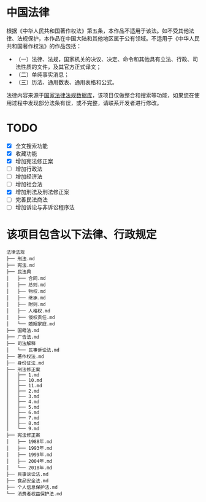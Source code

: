 # 中国法律

根据《中华人民共和国著作权法》第五条，本作品不适用于该法。如不受其他法律、法规保护，本作品在中国大陆和其他地区属于公有领域。不适用于《中华人民共和国著作权法》的作品包括：
- （一）法律、法规，国家机关的决议、决定、命令和其他具有立法、行政、司法性质的文件，及其官方正式译文；
- （二）单纯事实消息；
- （三）历法、通用数表、通用表格和公式。

法律内容来源于[国家法律法规数据库](https://flk.npc.gov.cn)，该项目仅做整合和搜索等功能，如果您在使用过程中发现部分法条有误，或不完整，请联系开发者进行修改。

# TODO
 - [x] 全文搜索功能
 - [x] 收藏功能
 - [x] 增加宪法修正案
 - [ ] 增加行政法
 - [ ] 增加经济法
 - [ ] 增加社会法
 - [x] 增加刑法及刑法修正案
 - [ ] 完善民法商法
 - [ ] 增加诉讼与非诉讼程序法

# 该项目包含以下法律、行政规定
```
法律法规
├── 刑法.md
├── 宪法.md
├── 民法典
│   ├── 合同.md
│   ├── 总则.md
│   ├── 物权.md
│   ├── 继承.md
│   ├── 附则.md
│   ├── 人格权.md
│   ├── 侵权责任.md
│   └── 婚姻家庭.md
├── 国籍法.md
├── 广告法.md
├── 司法解释
│   └── 民事诉讼法.md
├── 著作权法.md
├── 身份证法.md
├── 刑法修正案
│   ├── 1.md
│   ├── 10.md
│   ├── 11.md
│   ├── 2.md
│   ├── 3.md
│   ├── 4.md
│   ├── 5.md
│   ├── 6.md
│   ├── 7.md
│   ├── 8.md
│   └── 9.md
├── 宪法修正案
│   ├── 1988年.md
│   ├── 1993年.md
│   ├── 1999年.md
│   ├── 2004年.md
│   └── 2018年.md
├── 民事诉讼法.md
├── 食品安全法.md
├── 个人信息保护法.md
└── 消费者权益保护法.md
```